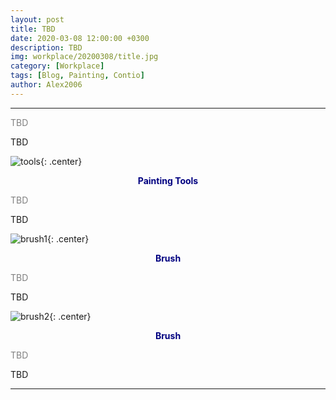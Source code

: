 ```yaml
---
layout: post
title: TBD
date: 2020-03-08 12:00:00 +0300
description: TBD
img: workplace/20200308/title.jpg
category: [Workplace]
tags: [Blog, Painting, Contio]
author: Alex2006
---
```

  
  
------
<span style="color:gray">
TBD
</span>  

> <span style="color:silver">
TBD
</span>

![tools]({{site.baseurl}}/assets/img/workplace/20200308/contio.jpg){: .center}
**<center><span style="color:navy">Painting Tools</span></center>** 

<span style="color:gray">
TBD
</span>

> <span style="color:silver">
TBD
</span>

![brush1]({{site.baseurl}}/assets/img/workplace/20200308/romantic.jpg){: .center}
**<center><span style="color:navy">Brush</span></center>** 

<span style="color:gray">
TBD
</span>

> <span style="color:silver">
TBD
</span>

![brush2]({{site.baseurl}}/assets/img/workplace/20200308/flower.jpg){: .center}
**<center><span style="color:navy">Brush</span></center>**  

<span style="color:gray">
TBD
</span>

> <span style="color:silver">
TBD
</span>

------
